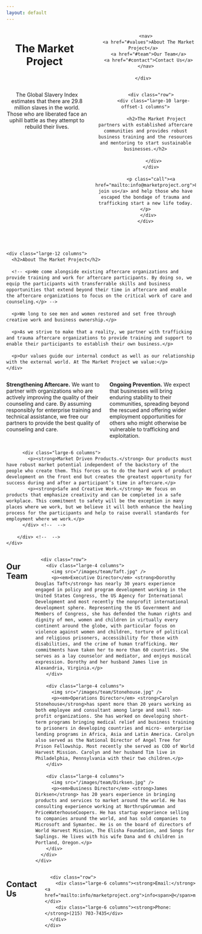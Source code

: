 ```yaml
---
layout: default
---
```

<header>
  <div class="row">
    <div class="large-12 columns">
      <h1>The Market Project</h1>

      <nav>
        <a href="#values">About The Market Project</a>
        <a href="#team">Our Team</a>
        <a href="#contact">Contact Us</a>
      </nav>

    </div>
  </div>

  <section id="about">
    <div class="row">
      <div class="large-12 columns">
        <p class="problem">The Global Slavery Index estimates that there are 29.8 million slaves in the world. Those who are liberated face an uphill battle as they attempt to rebuild their lives.</p>

        <div class="row">
          <div class="large-10 large-offset-1 columns">

            <h2>The Market Project partners with established aftercare communities and provides robust business training and the resources and mentoring to start sustainable businesses.</h2>

          </div>
        </div>

        <p class="call"><a href="mailto:info@marketproject.org">Please join us</a> and help those who have escaped the bondage of trauma and trafficking start a new life today.</p>
      </div>
    </div>
  </section>

</header>

<section id="values">
  <div class="row vision-mission">

    <div class="large-12 columns">
      <h2>About The Market Project</h2>

      <!-- <p>We come alongside existing aftercare organizations and provide training and work for aftercare participants. By doing so, we equip the participants with transferrable skills and business opportunities that extend beyond their time in aftercare and enable the aftercare organizations to focus on the critical work of care and counseling.</p> -->

      <p>We long to see men and women restored and set free through creative work and business ownership.</p>

      <p>As we strive to make that a reality, we partner with trafficking and trauma aftercare organizations to provide training and support to enable their participants to establish their own business.</p>

      <p>Our values guide our internal conduct as well as our relationship with the external world. At The Market Project we value:</p>
    </div>
  </div> <!--  vision-mission -->

  <div class="row">
    <div class="large-12 columns">
        <div class="row">
          <div class="large-6 columns">
            <p><strong>Strengthening Aftercare.</strong> We want to partner with organizations who are actively improving the quality of their counseling and care. By assuming responsibly for enterprise training and technical assistance, we free our partners to provide the best quality of counseling and care.</p>
            <p><strong>Ongoing Prevention.</strong> We expect that businesses will bring enduring stability to their communities, spreading beyond the rescued and offering wider employment opportunities for others who might otherwise be vulnerable to trafficking and exploitation.</p>
          </div> <!--  -->

          <div class="large-6 columns">
            <p><strong>Market Driven Products.</strong> Our products must have robust market potential independent of the backstory of the people who create them. This forces us to do the hard work of product development on the front end but creates the greatest opportunity for success during and after a participant’s time in aftercare.</p>
            <p><strong>Safe and Creative Work.</strong> We focus on products that emphasize creativity and can be completed in a safe workplace. This commitment to safety will be the exception in many places where we work, but we believe it will both enhance the healing process for the participants and help to raise overall standards for employment where we work.</p>
          </div> <!--  -->

        </div> <!--  -->
    </div>
  </div>
</section>

<section class="photo">
  <div id="parallax-background"></div>
</section>

<section id="team">
  <div class="row">
    <div class="large-12 columns">
      <h2>Our Team</h2>

      <div class="row">
        <div class="large-4 columns">
          <img src="/images/team/Taft.jpg" />
          <p><em>Executive Director</em> <strong>Dorothy Douglas Taft</strong> has nearly 30 years experience engaged in policy and program development working in the United States Congress, the US Agency for International Development and most recently the nonprofit international development sphere. Representing the US Government and Members of Congress, she has defended the human rights and dignity of men, women and children in virtually every continent around the globe, with particular focus on violence against women and children, torture of political and religious prisoners, accessibility for those with disabilities, and the crime of human trafficking. Her commitments have taken her to more than 60 countries. She serves as a lay counselor and mediator, and enjoys musical expression. Dorothy and her husband James live in Alexandria, Virginia.</p>
        </div>

        <div class="large-4 columns">
          <img src="/images/team/Stonehouse.jpg" />
          <p><em>Operations Director</em> <strong>Carolyn Stonehouse</strong>has spent more than 20 years working as both employee and consultant among large and small non-profit organizations. She has worked on developing short-term programs bringing medical relief and business training to prisoners in developing countries and micro- enterprise lending programs in Africa, Asia and Latin America. Carolyn also served as the National Director of Angel Tree for Prison Fellowship. Most recently she served as COO of World Harvest Mission. Carolyn and her husband Tim live in Philadelphia, Pennsylvania with their two children.</p>
        </div>

        <div class="large-4 columns">
          <img src="/images/team/Dirksen.jpg" />
          <p><em>Business Director</em> <strong>James Dirksen</strong> has 20 years experience in bringing products and services to market around the world. He has consulting experience working at NorthrupGrumman and PriceWaterhouseCoopers. He has startup experience selling to companies around the world, and has sold companies to Microsoft and Symantec. He is on the board of directors of World Harvest Mission, The Elisha Foundation, and Songs for Saplings. He lives with his wife Dana and 6 children in Portland, Oregon.</p>
        </div>
      </div>
    </div>
  </div>
</section>
<section id="contact">
  <div class="row contact">
    <div class="large-12 columns">
      <h2>Contact Us</h2>

      <div class="row">
        <div class="large-6 columns"><strong>Email:</strong> <a href="mailto:info/marketproject.org">info<span>@</span>marketproject.org</a></div>
        <div class="large-6 columns"><strong>Phone: </strong>(215) 703-7435</div>
      </div>
    </div>
  </div>
</section>
